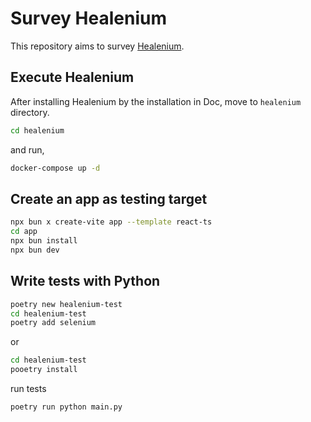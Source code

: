 # Survey Healenium

This repository aims to survey [Healenium](https://github.com/healenium/healenium).

## Execute Healenium

After installing Healenium by the installation in Doc,
move to `healenium` directory.

```sh
cd healenium
```

and run,

```sh
docker-compose up -d
```

## Create an app as testing target 

```sh
npx bun x create-vite app --template react-ts
cd app
npx bun install
npx bun dev
```

## Write tests with Python

```sh
poetry new healenium-test
cd healenium-test
poetry add selenium
```

or 

```sh
cd healenium-test
pooetry install
```

run tests

```sh
poetry run python main.py
```
